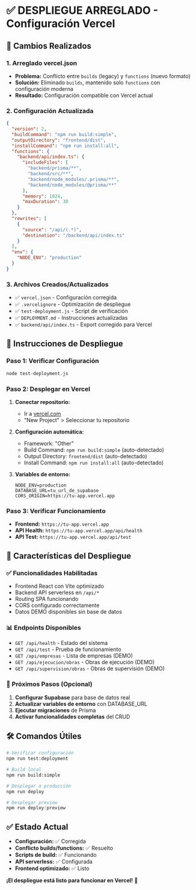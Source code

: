 # ✅ DESPLIEGUE ARREGLADO - Configuración Vercel

## 🔧 Cambios Realizados

### 1. Arreglado vercel.json
- **Problema:** Conflicto entre `builds` (legacy) y `functions` (nuevo formato)
- **Solución:** Eliminado `builds`, mantenido solo `functions` con configuración moderna
- **Resultado:** Configuración compatible con Vercel actual

### 2. Configuración Actualizada

```json
{
  "version": 2,
  "buildCommand": "npm run build:simple",
  "outputDirectory": "frontend/dist",
  "installCommand": "npm run install:all",
  "functions": {
    "backend/api/index.ts": {
      "includeFiles": [
        "backend/prisma/**",
        "backend/src/**",
        "backend/node_modules/.prisma/**",
        "backend/node_modules/@prisma/**"
      ],
      "memory": 1024,
      "maxDuration": 30
    }
  },
  "rewrites": [
    {
      "source": "/api/(.*)",
      "destination": "/backend/api/index.ts"
    }
  ],
  "env": {
    "NODE_ENV": "production"
  }
}
```

### 3. Archivos Creados/Actualizados
- ✅ `vercel.json` - Configuración corregida
- ✅ `.vercelignore` - Optimización de despliegue
- ✅ `test-deployment.js` - Script de verificación
- ✅ `DEPLOYMENT.md` - Instrucciones actualizadas
- ✅ `backend/api/index.ts` - Export corregido para Vercel

## 🚀 Instrucciones de Despliegue

### Paso 1: Verificar Configuración
```bash
node test-deployment.js
```

### Paso 2: Desplegar en Vercel
1. **Conectar repositorio:**
   - Ir a [vercel.com](https://vercel.com)
   - "New Project" > Seleccionar tu repositorio

2. **Configuración automática:**
   - Framework: "Other"
   - Build Command: `npm run build:simple` (auto-detectado)
   - Output Directory: `frontend/dist` (auto-detectado)
   - Install Command: `npm run install:all` (auto-detectado)

3. **Variables de entorno:**
   ```
   NODE_ENV=production
   DATABASE_URL=tu_url_de_supabase
   CORS_ORIGIN=https://tu-app.vercel.app
   ```

### Paso 3: Verificar Funcionamiento
- **Frontend:** `https://tu-app.vercel.app`
- **API Health:** `https://tu-app.vercel.app/api/health`
- **API Test:** `https://tu-app.vercel.app/api/test`

## 🎯 Características del Despliegue

### ✅ Funcionalidades Habilitadas
- Frontend React con Vite optimizado
- Backend API serverless en `/api/*`
- Routing SPA funcionando
- CORS configurado correctamente
- Datos DEMO disponibles sin base de datos

### 📊 Endpoints Disponibles
- `GET /api/health` - Estado del sistema
- `GET /api/test` - Prueba de funcionamiento
- `GET /api/empresas` - Lista de empresas (DEMO)
- `GET /api/ejecucion/obras` - Obras de ejecución (DEMO)
- `GET /api/supervision/obras` - Obras de supervisión (DEMO)

### 🔄 Próximos Pasos (Opcional)
1. **Configurar Supabase** para base de datos real
2. **Actualizar variables de entorno** con DATABASE_URL
3. **Ejecutar migraciones** de Prisma
4. **Activar funcionalidades completas** del CRUD

## 🛠️ Comandos Útiles

```bash
# Verificar configuración
npm run test:deployment

# Build local
npm run build:simple

# Desplegar a producción
npm run deploy

# Desplegar preview
npm run deploy:preview
```

## ✅ Estado Actual
- **Configuración:** ✅ Corregida
- **Conflicto builds/functions:** ✅ Resuelto
- **Scripts de build:** ✅ Funcionando
- **API serverless:** ✅ Configurada
- **Frontend optimizado:** ✅ Listo

**¡El despliegue está listo para funcionar en Vercel!** 🎉